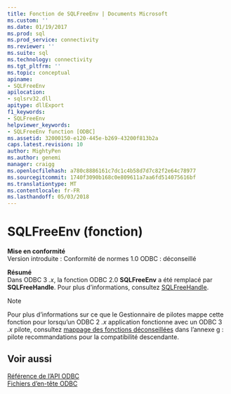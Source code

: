 ```yaml
---
title: Fonction de SQLFreeEnv | Documents Microsoft
ms.custom: ''
ms.date: 01/19/2017
ms.prod: sql
ms.prod_service: connectivity
ms.reviewer: ''
ms.suite: sql
ms.technology: connectivity
ms.tgt_pltfrm: ''
ms.topic: conceptual
apiname:
- SQLFreeEnv
apilocation:
- sqlsrv32.dll
apitype: dllExport
f1_keywords:
- SQLFreeEnv
helpviewer_keywords:
- SQLFreeEnv function [ODBC]
ms.assetid: 32000150-e120-445e-b269-43200f813b2a
caps.latest.revision: 10
author: MightyPen
ms.author: genemi
manager: craigg
ms.openlocfilehash: a780c8886161c7dc1c4b58d7d7c82f2e64c78977
ms.sourcegitcommit: 1740f3090b168c0e809611a7aa6fd514075616bf
ms.translationtype: MT
ms.contentlocale: fr-FR
ms.lasthandoff: 05/03/2018
---
```

# <a name="sqlfreeenv-function"></a>SQLFreeEnv (fonction)
**Mise en conformité**  
 Version introduite : Conformité de normes 1.0 ODBC : déconseillé  
  
 **Résumé**  
 Dans ODBC 3 *.x*, la fonction ODBC 2.0 **SQLFreeEnv** a été remplacé par **SQLFreeHandle**. Pour plus d’informations, consultez [SQLFreeHandle](../../../odbc/reference/syntax/sqlfreehandle-function.md).  
  
> [!NOTE]  
>  Pour plus d’informations sur ce que le Gestionnaire de pilotes mappe cette fonction pour lorsqu’un ODBC 2 *.x* application fonctionne avec un ODBC 3 *.x* pilote, consultez [mappage des fonctions déconseillées](../../../odbc/reference/appendixes/mapping-deprecated-functions.md) dans l’annexe g : pilote recommandations pour la compatibilité descendante.  
  
## <a name="see-also"></a>Voir aussi  
 [Référence de l’API ODBC](../../../odbc/reference/syntax/odbc-api-reference.md)   
 [Fichiers d’en-tête ODBC](../../../odbc/reference/install/odbc-header-files.md)

